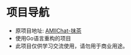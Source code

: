# 项目导航
- 原项目地址: [AMllChat-抹茶](https://github.com/MallChat-Go/MallChat-Go/blob/main/README.md)
- 使用Go语言重构的项目
- 此项目仅供学习交流使用，请勿用于商业用途。